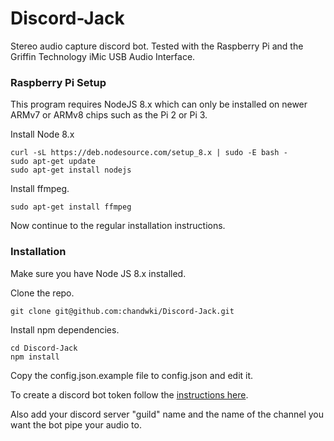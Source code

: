 Discord-Jack
=================

Stereo audio capture discord bot. Tested with the Raspberry Pi and the Griffin Technology iMic USB Audio Interface.

### Raspberry Pi Setup

This program requires NodeJS 8.x which can only be installed on newer ARMv7 or ARMv8 chips such as the Pi 2 or Pi 3.

Install Node 8.x

    curl -sL https://deb.nodesource.com/setup_8.x | sudo -E bash -
    sudo apt-get update
    sudo apt-get install nodejs

Install ffmpeg.

    sudo apt-get install ffmpeg

Now continue to the regular installation instructions.

### Installation

Make sure you have Node JS 8.x installed.

Clone the repo.

    git clone git@github.com:chandwki/Discord-Jack.git

Install npm dependencies.

    cd Discord-Jack
    npm install

Copy the config.json.example file to config.json and edit it.

To create a discord bot token follow the [instructions here](https://github.com/reactiflux/discord-irc/wiki/Creating-a-discord-bot-&-getting-a-token).

Also add your discord server "guild" name and the name of the channel you want the bot pipe your audio to.
